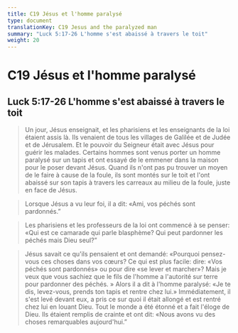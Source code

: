 ```yaml
---
title: C19 Jésus et l'homme paralysé
type: document
translationKey: C19 Jesus and the paralyzed man
summary: "Luck 5:17-26 L'homme s'est abaissé à travers le toit"
weight: 20
---
```

# C19 Jésus et l'homme paralysé

## Luck 5:17-26 L'homme s'est abaissé à travers le toit

>   Un jour, Jésus enseignait, et les pharisiens et les enseignants de la loi étaient assis là. Ils venaient de tous les villages de Galilée et de Judée et de Jérusalem. Et le pouvoir du Seigneur était avec Jésus pour guérir les malades. Certains hommes sont venus porter un homme paralysé sur un tapis et ont essayé de le emmener dans la maison pour le poser devant Jésus. Quand ils n'ont pas pu trouver un moyen de le faire à cause de la foule, ils sont montés sur le toit et l'ont abaissé sur son tapis à travers les carreaux au milieu de la foule, juste en face de Jésus.

>   Lorsque Jésus a vu leur foi, il a dit: «Ami, vos péchés sont pardonnés.”

>   Les pharisiens et les professeurs de la loi ont commencé à se penser: «Qui est ce camarade qui parle blasphème? Qui peut pardonner les péchés mais Dieu seul?”

>   Jésus savait ce qu'ils pensaient et ont demandé: «Pourquoi pensez-vous ces choses dans vos cœurs? Ce qui est plus facile: dire: «Vos péchés sont pardonnés» ou pour dire «se lever et marcher»? Mais je veux que vous sachiez que le fils de l'homme a l'autorité sur terre pour pardonner des péchés. » Alors il a dit à l'homme paralysé: «Je te dis, levez-vous, prends ton tapis et rentre chez lui.» Immédiatement, il s'est levé devant eux, a pris ce sur quoi il était allongé et est rentré chez lui en louant Dieu. Tout le monde a été étonné et a fait l'éloge de Dieu. Ils étaient remplis de crainte et ont dit: «Nous avons vu des choses remarquables aujourd'hui.”

